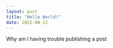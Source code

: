 ```yaml
---
layout: post
title: "Hello World!"
date: 2025-08-22
---
```


Why am I having trouble publishing a post
